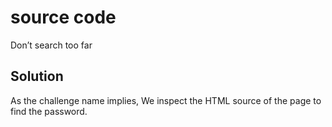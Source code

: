 # source code

Don’t search too far

## Solution

As the challenge name implies, We inspect the HTML source of the page to find the password.